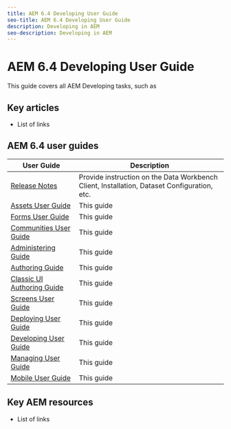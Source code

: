 ```yaml
---
title: AEM 6.4 Developing User Guide
seo-title: AEM 6.4 Developing User Guide
description: Developing in AEM
seo-description: Developing in AEM
---
```


# AEM 6.4 Developing User Guide

This guide covers all AEM Developing tasks, such as 

## Key articles

* List of links

## AEM 6.4 user guides

| User Guide | Description |
|--- |---|
| [Release Notes](/help/release-notes/home.md)|Provide instruction on the Data Workbench Client, Installation, Dataset Configuration, etc.|
| [Assets User Guide](/help/assets/home.md) | This guide  |
| [Forms User Guide](/help/forms/home.md) | This guide |
| [Communities User Guide](/help/communities/home.md) | This guide  |
| [Administering Guide](/help/sites-administering/home.md) | This guide |
| [Authoring Guide](/help/sites-authoring/home.md) | This guide |
| [Classic UI Authoring Guide](/help/sites-classic-ui-authoring/home.md) | This guide  |
| [Screens User Guide](/help/screens/home.md) | This guide |
| [Deploying User Guide](/help/sites-deploying/home.md) | This guide  |
| [Developing User Guide](/help/sites-developing/home.md)|This guide|
| [Managing User Guide](/help/managing/home.md)|This guide |
| [Mobile User Guide](/help/mobile/home.md)|This guide |

## Key AEM resources

* List of links